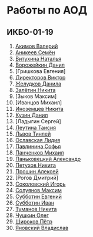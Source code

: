 # Работы по АОД
## ИКБО-01-19
1. [Акимов Валерий](https://github.com/akimovve/dpa-labs)
2. [Аникеев Семён](https://github.com/RudeZwloki7/SiAOD)
3. [Витухина Наталья](https://github.com/IAmMum-sAsh/AOD)
4. [Ворожейкин Данил](https://github.com/McForse/dpa_labs)
5. [Гришкова Евгения]
6. [Директоров Виктор](https://github.com/vixelambda/SiAOD)
7. [Желудков Данила](https://github.com/kimoror/Struct-and-Data-Processing-Algoritms)
8. [Залётин Никита](https://github.com/nikita-jpg/dpa-labs)
9. [Зыков Максим]
10. [Иванцов Михаил]
11. [Иноземцев Никита](https://github.com/NikitaInozemtsev/AOD)
12. [Кузин Данил](https://github.com/Shambonik/dpa_practice)
13. [Ладыгин Сергей]
14. [Леутина Таисия](https://github.com/mournfulCoroner/aod_practice)
15. [Львов Тинлей](https://github.com/kamabulletone/AOD)
16. [Ославская Лидия](https://github.com/VishLi777/AOD-Practics)
17. [Павлинина Софья](https://github.com/Jonesso/algorithmsAndDS)
18. [Панченков Михаил](https://github.com/FuryMishhha/AOD)
19. [Паньковецкий Александр](https://github.com/Airmanxd/AOD1)
20. [Петухов Никита](https://github.com/Paycel/AOD_Practice)
21. [Прошин Алексей](https://github.com/axisrin/practice-aod_generation)
22. [Рогов Дмитрий]
23. [Соколовский Игорь](https://github.com/DJSwitchCase/AODSokolovsky)
24. [Солуянов Максим](https://away.vk.com/away.php)
25. [Субботин Евгений](https://github.com/Evgeniy638/aod_lab)
26. [Субботин Иван](https://github.com/iesub/AODLabs)
27. [Туманов Никита](https://github.com/NikitaTumanov/Tumanov_IKBO-01-19_AOD)
28. [Чушкин Олег](https://github.com/genken1/AOD_Practice1)
29. [Широков Пётр](https://github.com/general0303/algorithms)
30. [Яновский Владислав](https://github.com/tevkr/SiAOD_labs)